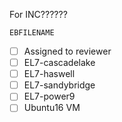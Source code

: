 For INC??????

`EBFILENAME`
* [ ] Assigned to reviewer
* [ ] EL7-cascadelake
* [ ] EL7-haswell
* [ ] EL7-sandybridge
* [ ] EL7-power9
* [ ] Ubuntu16 VM
